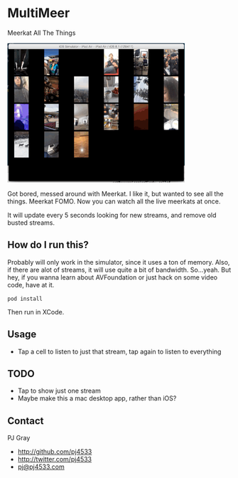 # MultiMeer
Meerkat All The Things

![Screenshot](multimeer.gif "Screenshot")

Got bored, messed around with Meerkat. I like it, but wanted to see all the things.  Meerkat FOMO. Now you can watch all the live meerkats at once.

It will update every 5 seconds looking for new streams, and remove old busted streams.

## How do I run this?

Probably will only work in the simulator, since it uses a ton of memory. Also, if there are alot of streams, it will use quite a bit of bandwidth. So...yeah. But hey, if you wanna learn about AVFoundation or just hack on some video code, have at it.

```
pod install
```

Then run in XCode.

## Usage

- Tap a cell to listen to just that stream, tap again to listen to everything

## TODO

-  Tap to show just one stream
-  Maybe make this a mac desktop app, rather than iOS?

## Contact

PJ Gray

- http://github.com/pj4533
- http://twitter.com/pj4533
- pj@pj4533.com
